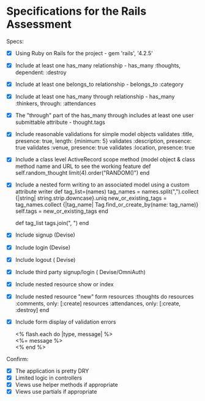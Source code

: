 # Specifications for the Rails Assessment

Specs:
- [x] Using Ruby on Rails for the project - gem 'rails', '4.2.5'
- [X] Include at least one has_many relationship - has_many :thoughts, dependent: :destroy
- [X] Include at least one belongs_to relationship - belongs_to :category
- [X] Include at least one has_many through relationship - has_many :thinkers, through: :attendances
- [X] The "through" part of the has_many through includes at least one user submittable attribute - thought.tags
- [X] Include reasonable validations for simple model objects
	validates :title, presence: true, length: {minimum: 5}
	validates :description, presence: true
	validates :venue, presence: true
	validates :location, presence: true
- [X] Include a class level ActiveRecord scope method (model object & class method name and URL to see the working feature 
	def self.random_thought
		limit(4).order("RANDOM()")
	end
- [X] Include a nested form writing to an associated model using a custom attribute writer
	def tag_list=(names)
		tag_names = names.split(",").collect {|string| string.strip.downcase}.uniq
		new_or_existing_tags = tag_names.collect {|tag_name| Tag.find_or_create_by(name: tag_name)}
		self.tags = new_or_existing_tags
	end

	def tag_list
		tags.join(", ")
	end
- [X] Include signup (Devise)
- [X] Include login (Devise)
- [X] Include logout ( Devise)
- [X] Include third party signup/login ( Devise/OmniAuth)
- [X] Include nested resource show or index 
- [X] Include nested resource "new" form 
	resources :thoughts do 
    resources :comments, only: [:create]
    resources :attendances, only: [:create, :destroy]
  end
- [X] Include form display of validation errors
	<div class="container">
 		<% flash.each do |type, message| %>
	<div class="alert alert-<%= type %>">
  		<%= message %>
	</div>
		<% end %>
Confirm:
- [X] The application is pretty DRY
- [X] Limited logic in controllers
- [X] Views use helper methods if appropriate
- [X] Views use partials if appropriate
